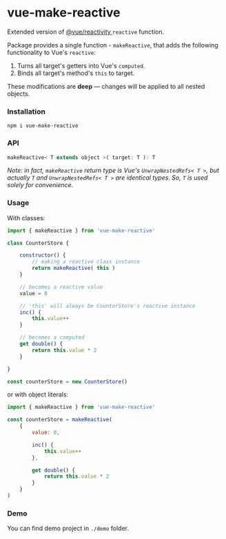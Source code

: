 # vue-make-reactive

Extended version of [ @vue/reactivity ]( https://github.com/vuejs/core/tree/main/packages/reactivity ) `reactive` function.

Package provides a single function - `makeReactive`, that adds the following functionality to Vue's `reactive`:

1. Turns all target's getters into Vue's `computed`.
2. Binds all target's method's `this` to target.

These modifications are **deep** — changes will be applied to all nested objects.
### Installation

```
npm i vue-make-reactive
```

### API

```js
makeReactive< T extends object >( target: T ): T
```

*Note: in fact, `makeReactive` return type is Vue's `UnwrapNestedRefs< T >`, but actually `T` and `UnwrapNestedRefs< T >` are identical types. So, `T` is used solely for convenience.*

### Usage

With classes:

```js
import { makeReactive } from 'vue-make-reactive'

class CounterStore {

	constructor() {
		// making a reactive class instance
		return makeReactive( this )
	}

	// becomes a reactive value
	value = 0

	// 'this' will always be CounterStore's reactive instance
	inc() {
		this.value++
	}

	// becomes a computed
	get double() {
		return this.value * 2
	}

}

const counterStore = new CounterStore()
```

or with object literals:

```js
import { makeReactive } from 'vue-make-reactive'

const counterStore = makeReactive(
	{
		value: 0,

		inc() {
			this.value++
		},

		get double() {
			return this.value * 2
		}
	}
)
```

### Demo
You can find demo project in `./demo` folder.
